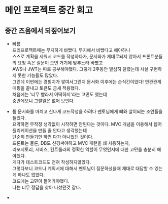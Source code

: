 # 메인 프로젝트 **중간** 회고

## 중간 즈음에서 되짚어보기
- 빠름  
프리프로젝트때는 무지하게 바빴다. 무지해서 바빴다고 해야하나  
스스로 계획을 세워서 코드를 작성하다가, 문서화가 제대로되지 않아서 프론트분들의 요청 혹은 질문이 오면 거기에 맞추느라 바빴고  
AWS나 JWT는 따로 공부해야했다. 그렇게 2주동안 열심히 달렸는데 사실 구현하지 못한 기능들도 많았다.  
그런데 이번에는 경험치가 쌓여서그런지 문서화 이후에는 순식간이었다! 연관관계 매핑을 끝내고 토큰도 금새 적용했다.  
처음에는 '너무 빨라서 어떡하지'라는 고민도 했는데  
중반에오니 그럴일은 없어 보인다.

- 틈
문서화를 마치고 신나게 코드작성을 하려다 멘토님에게 뼈와 살이되는 조언들을 들었다.  
요약하면 무작정 생각없이 시작하면 안된다는 것이다. MVC 개념을 이용해서 웹어플리케이션을 만들 줄 안다고 생각했는데  
단순히 만들기만 하면 다가 아니었던 것이다.  
프론트는 물론, DB도 신경써야하고 MVC 패턴을 왜 사용하는지,  
리포지토리, 서비스, 컨트롤러의 정확한 역할이 무엇인지에 대한 고민을 충분히 해야했다.  
게다가 테스트코드도 전혀 작성하지않았다.  
그렇다보니 코드나 계획서에 대해서 멘토님이 질문하셨을때 제대로 대답할 수 있는게 하나도 없었다.  
코드에는 고민이 들어가야했다.  
나는 너무 정답을 찾아 나섰던것 같다.  

- 